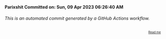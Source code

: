 **Parixshit Committed on: Sun, 09 Apr 2023 06:26:40 AM** <!-- 095c4298-024c-4a26-9600-9cf8b65e7e1c -->

###### This is an automated commit generated by a GitHub Actions workflow.

<div align="right"><sub><sup><a href="https://github.com/Parixshit/AutoCommit.git">Read me</a></sup></sub></div>
